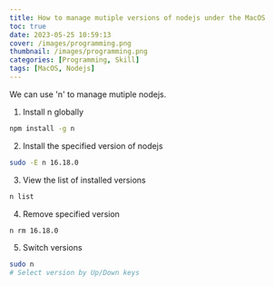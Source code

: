```yaml
---
title: How to manage mutiple versions of nodejs under the MacOS
toc: true
date: 2023-05-25 10:59:13
cover: /images/programming.png
thumbnail: /images/programming.png
categories: [Programming, Skill]
tags: [MacOS, Nodejs]
---
```


We can use 'n' to manage mutiple nodejs.

1. Install n globally
```bash
npm install -g n
```

2. Install the specified version of nodejs
```bash
sudo -E n 16.18.0
```

3. View the list of installed versions
```bash
n list
```

4. Remove specified version
```bash
n rm 16.18.0
```

5. Switch versions
```bash
sudo n
# Select version by Up/Down keys
```

